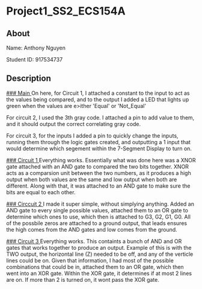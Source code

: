 # Project1_SS2_ECS154A

## About
Name: Anthony Nguyen

Student ID: 917534737

## Description

<u> ### Main </u>
On here, for Circuit 1, I attached a constant to the input to act as the values being compared, and to the output I added a LED that lights up green when the values are e>ither 'Equal' or 'Not_Equal'

For circuit 2, I used the 3th gray code. I attached a pin to add value to them, and it should output the correct correlating gray code. 


For circuit 3, for the inputs I added a pin to quickly change the inputs, running them through the logic gates created, and outputting a 1 input that would determine which segement within the 7-Segment Display to turn on.


<u> ### Circuit 1 </u>
Everything works. Essentially what was done here was a XNOR gate attached with an AND gate to compared the two bits together. XNOR acts as a comparsion unit between the two numbers, as it produces a high output when both values are the same and low output when both are different. Along with that, it was attached to an AND gate to make sure the bits are equal to each other. 

<u> ### Circcuit 2  </u>
I made it super simple, without simplying anything. Added an AND gate to every single possible values, attached them to an OR gate to determine which ones to use, which then is attached to G3, G2, G1, G0. All of the possbile zeros are attached to a ground output, that leads ensures the high comes from the AND gates and low comes from the ground. 

<u> ### Circuit 3 </u>
Everything works. This containts a bunch of AND and OR gates that works together to produce an output. Example of this is with the TWO output, the horizontal line (Z) needed to be off, and any of the verticle lines could be on. Given that information, I had most of the possible combinations that could be in, attached them to an OR gate, which then went into an XOR gate. Within the XOR gate, it determines if at most 2 lines are on. If more than 2 is turned on, it wont pass the XOR gate. 